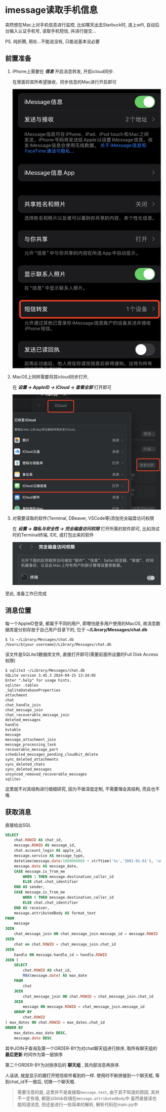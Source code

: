 # imessage读取手机信息

突然想在Mac上对手机信息进行监控, 比如哪天出去Starbuck时, 连上wifi, 自动后台输入认证手机号, 读取手机短信, 并进行提交...

PS. 纯折腾, 用处...不能说没有, 只能说基本没必要

## 前置准备

1. iPhone上需要在 ***信息*** 开启消息转发, 开启icloud同步.

   在里面将其所希望接收、同步信息的Mac进行开启即可

   ![imessage-reader-iphone-open-message-sync.png](imessage-reader-iphone-open-message-sync.png)
   

   
2. MacOS上同样需要将其icloud同步打开, 

   在 ***设置 -> AppleID -> iCloud -> 查看全部*** 打开即可

   ![imessage-reader-macos-open-message-sync.png](imessage-reader-macos-open-message-sync.png)

3. 对需要读取的软件(Terminal, DBeaver, VSCode等)添加完全磁盘访问权限

   在 ***设置 -> 隐私与安全性 -> 完全磁盘访问权限*** 打开所需的软件即可, 比如测试时的Terminal终端, IDE, 或打包出来的软件
   
   ![imessage-reader-macos-full-disk-access.png](imessage-reader-macos-full-disk-access.png)
   
至此, 准备工作已完成

## 消息位置

每一个AppleID登录, 都属于不同的用户, 即哪怕是多用户使用的MacOS, 故消息数据库是分别存放于自己用户目录下的, 位于 **~/Library/Messages/chat.db**

```shell
$ ls ~/Library/Messages/chat.db
/Users/${your username}/Library/Messages/chat.db
```

该文件是SQLite3数据库文件, 直接打开即可(需要前面所设置的Full Disk Access权限)

```shell
$ sqlite3 ~/Library/Messages/chat.db
SQLite version 3.45.3 2024-04-15 13:34:05
Enter ".help" for usage hints.
sqlite> .tables
_SqliteDatabaseProperties                 
attachment                                
chat                                      
chat_handle_join                          
chat_message_join                         
chat_recoverable_message_join             
deleted_messages                          
handle                                    
kvtable                                   
message                                   
message_attachment_join                   
message_processing_task                   
recoverable_message_part                  
scheduled_messages_pending_cloudkit_delete
sync_deleted_attachments                  
sync_deleted_chats                        
sync_deleted_messages                     
unsynced_removed_recoverable_messages     
sqlite>
```

这里就不对其结构进行细细研究, 因为不做深度定制, 不需要理会其结构, 而且也不难.

## 获取消息

直接给出SQL

```sql
SELECT 
    chat.ROWID AS chat_id,
    message.ROWID AS message_id, 
    chat.account_login AS apple_id,
    message.service AS message_type,
    datetime(message.date/1000000000 + strftime('%s','2001-01-01'), 'unixepoch', 'localtime') AS message_date_str,
    message.date AS message_date,
    CASE message.is_from_me
        WHEN 1 THEN message.destination_caller_id
        ELSE chat.chat_identifier
    END AS sender,
    CASE message.is_from_me
        WHEN 0 THEN message.destination_caller_id
        ELSE chat.chat_identifier
    END AS receiver,
    message.attributedBody AS format_text
FROM 
    message
JOIN
    chat_message_join ON chat_message_join.message_id = message.ROWID
JOIN
    chat on chat.ROWID = chat_message_join.chat_id
JOIN 
    handle ON message.handle_id = handle.ROWID
JOIN (
    SELECT
        chat.ROWID AS chat_id,
        MAX(message.date) AS max_date
    FROM
        chat
    JOIN
        chat_message_join ON chat.ROWID = chat_message_join.chat_id
    JOIN
        message ON message.ROWID = chat_message_join.message_id
    GROUP BY
        chat.ROWID
) max_dates ON chat.ROWID = max_dates.chat_id
ORDER BY 
    max_dates.max_date DESC,
    message.date DESC
```

其中JOIN子查询及第一个ORDER-BY为对chat聊天组进行排序, 取所有聊天组的 **最后更新** 时间作为第一层排序

第二个ORDER-BY为对排序后的 **聊天组** , 其内部消息再排序.

人话讲, 就是显示的跟打开短信软件看到的一样. 使用时不断拼接到一个聊天框, 等到chat_id不一致后, 切换一个聊天框. 

> 需要注意的是, 这里并不是直接取`message.text`, 由于其不知道的原因, 其并不一定有值, 都是以blob存储在`message.attributedBody`中
> 虽然直接读也能知道消息, 但还是进行一些简单的解析, 
> 解析代码在main.py中